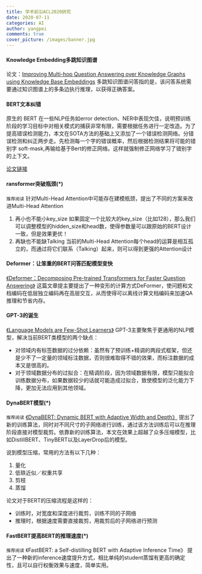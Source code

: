 ```yaml
---
title: 学术前沿ACL2020研究
date: 2020-07-11
categories: AI
author: yangpei
comments: true
cover_picture: /images/banner.jpg
---
```


#### Knowledge Embedding多跳知识图谱
论文：[Improving Multi-hop Question Answering over Knowledge Graphs using Knowledge Base Embeddings](https://arxiv.org/abs/1910.03262v1)
多跳知识图谱问答指的是，该问答系统需要通过知识图谱上的多条边执行推理，以获得正确答案。

#### BERT文本纠错
原生的 BERT 在一些NLP任务如error detection、NER中表现欠佳，说明预训练阶段的学习目标中对相关模式的捕获非常有限，需要根据任务进行一定改造。为了提高错误检测能力，本文在SOTA方法的基础上又添加了一个错误检测网络。分错误检测和纠正两步走。先检测每一个字的错误概率，然后根据检测结果将可能的错别字 soft-mask,再输给基于Bert的修正网络。这样就强制修正网络学习了错别字的上下文。

[论文链接](https://arxiv.org/pdf/2005.07421.pdf)

#### ransformer突破瓶颈(*) 
`推荐阅读`
针对Multi-Head Attention中可能存在建模瓶颈，提出了不同的方案来改进Multi-Head Attention
1. 再小也不能小key_size
如果固定一个比较大的key_size（比如128），那么我们可以调整模型的hidden_size和head数，使得参数量可以跟原始的BERT设计一致，但是效果更优！
2. 再缺也不能缺Talking
当前的Multi-Head Attention每个head的运算是相互孤立的，而通过将它们联系（Talking）起来，则可以得到更强的Attention设计

#### Deformer：让笨重的BERT问答匹配模型变快
[《Deformer：Decomposing Pre-trained Transformers for Faster Question Answering》](https://awk.ai/assets/deformer.pdf)
这篇文章提主要提出了一种变形的计算方式DeFormer，使问题和文档编码在低层独立编码再在高层交互，从而使得可以离线计算文档编码来加速QA推理和节省内存。

#### GPT-3的诞生
[《Language Models are Few-Shot Learners》](https://arxiv.org/abs/2005.14165)
GPT-3主要聚焦于更通用的NLP模型，解决当前BERT类模型的两个缺点：
- 对领域内有标签数据的过分依赖：虽然有了预训练+精调的两段式框架，但还是少不了一定量的领域标注数据，否则很难取得不错的效果，而标注数据的成本又是很高的。
- 对于领域数据分布的过拟合：在精调阶段，因为领域数据有限，模型只能拟合训练数据分布，如果数据较少的话就可能造成过拟合，致使模型的泛化能力下降，更加无法应用到其他领域。

#### DynaBERT模型(*) 
`推荐阅读`
[《DynaBERT: Dynamic BERT with Adaptive Width and Depth》]()
提出了新的训练算法，同时对不同尺寸的子网络进行训练，通过该方法训练后可以在推理阶段直接对模型裁剪。依靠新的训练算法，本文在效果上超越了众多压缩模型，比如DistillBERT、TinyBERT以及LayerDrop后的模型。

说到模型压缩，常用的方法有以下几种：
1. 量化
2. 低轶近似／权重共享
3. 剪枝
4. 蒸馏

论文对于BERT的压缩流程是这样的：
- 训练时，对宽度和深度进行裁剪，训练不同的子网络
- 推理时，根据速度需要直接裁剪，用裁剪后的子网络进行预测

#### FastBERT提高BERT的推理速度(*) 
`推荐阅读`
《FastBERT: a Self-distilling BERT with Adaptive Inference Time》
提出了一种新的inference速度提升方式，相比单纯的student蒸馏有更高的确定性，且可以自行权衡效果与速度，简单实用。